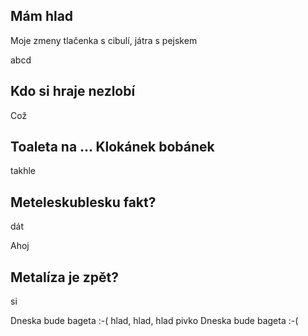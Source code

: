 ## Mám hlad

Moje zmeny
tlačenka s cibulí, játra s pejskem

abcd

## Kdo si hraje nezlobí
Což
## Toaleta na ... Klokánek bobánek
takhle
## Meteleskublesku fakt?
dát

Ahoj
## Metalíza je zpět?
si

Dneska bude bageta :-(
hlad, hlad, hlad
pivko
Dneska bude bageta :-(
